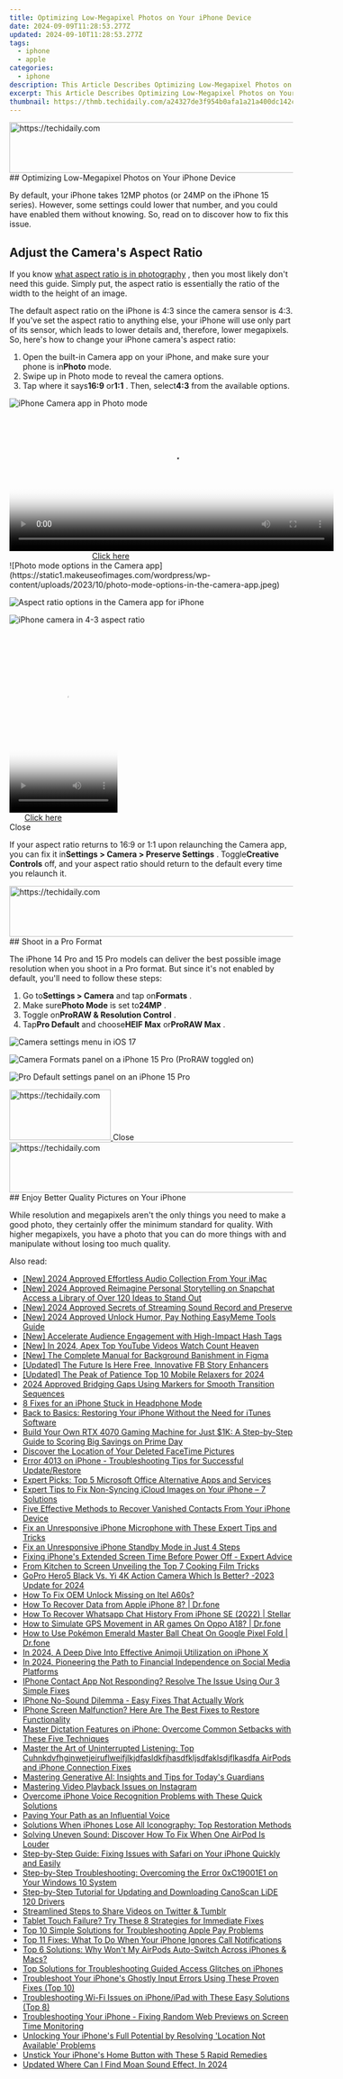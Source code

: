```yaml
---
title: Optimizing Low-Megapixel Photos on Your iPhone Device
date: 2024-09-09T11:28:53.277Z
updated: 2024-09-10T11:28:53.277Z
tags:
  - iphone
  - apple
categories:
  - iphone
description: This Article Describes Optimizing Low-Megapixel Photos on Your iPhone Device
excerpt: This Article Describes Optimizing Low-Megapixel Photos on Your iPhone Device
thumbnail: https://thmb.techidaily.com/a24327de3f954b0afa1a21a400dc142c840e7eb4a1e199fa6e8f6bfec8524954.jpg
---
```


<!-- affiliate ads begin -->
<a href="https://ephamedtechinc.pxf.io/c/5597632/2120867/26400?prodsku=mars" target="_top" id="2120867">
  <img src="//a.impactradius-go.com/display-ad/26400-2120867" border="0" alt="https://techidaily.com" width="728" height="90"/>
</a>
<img height="0" width="0" src="https://ephamedtechinc.pxf.io/i/5597632/2120867/26400?prodsku=mars" style="position:absolute;visibility:hidden;" border="0" />
<!-- affiliate ads end -->
## Optimizing Low-Megapixel Photos on Your iPhone Device

 By default, your iPhone takes 12MP photos (or 24MP on the iPhone 15 series). However, some settings could lower that number, and you could have enabled them without knowing. So, read on to discover how to fix this issue.

## Adjust the Camera's Aspect Ratio

 If you know [what aspect ratio is in photography](https://www.makeuseof.com/aspect-ratios-in-photography-guide/) , then you most likely don't need this guide. Simply put, the aspect ratio is essentially the ratio of the width to the height of an image.

 The default aspect ratio on the iPhone is 4:3 since the camera sensor is 4:3\. If you've set the aspect ratio to anything else, your iPhone will use only part of its sensor, which leads to lower details and, therefore, lower megapixels. So, here's how to change your iPhone camera's aspect ratio:

1. Open the built-in Camera app on your iPhone, and make sure your phone is in**Photo** mode.
2. Swipe up in Photo mode to reveal the camera options.
3. Tap where it says**16:9** or**1:1** . Then, select**4:3** from the available options.

![iPhone Camera app in Photo mode](https://static1.makeuseofimages.com/wordpress/wp-content/uploads/2023/10/iphone-camera-app-in-photo-mode.jpeg)

<!-- affiliate ads begin -->
<span id="1993652">
					<video width="576" height="240" style="cursor:pointer"
           poster="//a.impactradius-go.com/display-clicktoplayimage/1993652.png"
           onclick="if(!this.playClicked){this.play();this.setAttribute('controls',true);this.playClicked=true;}">
	   <source src="//a.impactradius-go.com/display-ad/22993-1993652">
	   <img src="//a.impactradius-go.com/display-clicktoplayimage/1993652.png" style="border: none; height: 100%; width: 100%; object-fit: contain">
	</video>
	<div style="width:360px;text-align:center"><a href="javascript:window.open(decodeURIComponent('https%3A%2F%2Fhomestyler.sjv.io%2Fc%2F5597632%2F1993652%2F22993'), '_blank');void(0);">Click here</a></div>
</span>
<img height="0" width="0" src="https://imp.pxf.io/i/5597632/1993652/22993" style="position:absolute;visibility:hidden;" border="0" />
<!-- affiliate ads end -->
![Photo mode options in the Camera app](https://static1.makeuseofimages.com/wordpress/wp-content/uploads/2023/10/photo-mode-options-in-the-camera-app.jpeg)

![Aspect ratio options in the Camera app for iPhone](https://static1.makeuseofimages.com/wordpress/wp-content/uploads/2023/10/aspect-ratio-options-in-the-camera-app-for-iphone.jpeg)

![iPhone camera in 4-3 aspect ratio](https://static1.makeuseofimages.com/wordpress/wp-content/uploads/2023/10/3-aspect-ratio.jpeg)

<!-- affiliate ads begin -->
<span id="1630055">
					<video width="192" height="320" style="cursor:pointer"
           poster="//a.impactradius-go.com/display-clicktoplayimage/1630055.png"
           onclick="if(!this.playClicked){this.play();this.setAttribute('controls',true);this.playClicked=true;}">
	   <source src="//a.impactradius-go.com/display-ad/18460-1630055">
	   <img src="//a.impactradius-go.com/display-clicktoplayimage/1630055.png" style="border: none; height: 100%; width: 100%; object-fit: contain">
	</video>
	<div style="width:120px;text-align:center"><a href="javascript:window.open(decodeURIComponent('https%3A%2F%2Fcaperobbin.sjv.io%2Fc%2F5597632%2F1630055%2F18460'), '_blank');void(0);">Click here</a></div>
</span>
<img height="0" width="0" src="https://imp.pxf.io/i/5597632/1630055/18460" style="position:absolute;visibility:hidden;" border="0" />
<!-- affiliate ads end -->
Close

 If your aspect ratio returns to 16:9 or 1:1 upon relaunching the Camera app, you can fix it in**Settings > Camera > Preserve Settings** . Toggle**Creative Controls** off, and your aspect ratio should return to the default every time you relaunch it.

<!-- affiliate ads begin -->
<a href="https://aidotcom.pxf.io/c/5597632/2134503/19576" target="_top" id="2134503">
  <img src="//a.impactradius-go.com/display-ad/19576-2134503" border="0" alt="https://techidaily.com" width="728" height="90"/>
</a>
<img height="0" width="0" src="https://aidotcom.pxf.io/i/5597632/2134503/19576" style="position:absolute;visibility:hidden;" border="0" />
<!-- affiliate ads end -->
## Shoot in a Pro Format

 The iPhone 14 Pro and 15 Pro models can deliver the best possible image resolution when you shoot in a Pro format. But since it's not enabled by default, you'll need to follow these steps:

1. Go to**Settings > Camera** and tap on**Formats** .
2. Make sure**Photo Mode** is set to**24MP** .
3. Toggle on**ProRAW & Resolution Control** .
4. Tap**Pro Default** and choose**HEIF Max** or**ProRAW Max** .

![Camera settings menu in iOS 17](https://static1.makeuseofimages.com/wordpress/wp-content/uploads/2023/10/camera-settings-menu-in-ios-17.jpg)

![Camera Formats panel on a iPhone 15 Pro (ProRAW toggled on)](https://static1.makeuseofimages.com/wordpress/wp-content/uploads/2023/10/camera-formats-panel-on-a-iphone-15-pro-proraw-toggled-on.jpeg)

![Pro Default settings panel on an iPhone 15 Pro](https://static1.makeuseofimages.com/wordpress/wp-content/uploads/2023/10/pro-default-settings-panel-on-an-iphone-15-pro.jpeg)

<!-- affiliate ads begin -->
<a href="https://aligracehair.sjv.io/c/5597632/2135411/19272" target="_top" id="2135411">
  <img src="//a.impactradius-go.com/display-ad/19272-2135411" border="0" alt="https://techidaily.com" width="180" height="90"/>
</a>
<img height="0" width="0" src="https://aligracehair.sjv.io/i/5597632/2135411/19272" style="position:absolute;visibility:hidden;" border="0" />
<!-- affiliate ads end -->
Close

<!-- affiliate ads begin -->
<a href="https://unicoeye.pxf.io/c/5597632/2134497/18498" target="_top" id="2134497">
  <img src="//a.impactradius-go.com/display-ad/18498-2134497" border="0" alt="https://techidaily.com" width="728" height="90"/>
</a>
<img height="0" width="0" src="https://unicoeye.pxf.io/i/5597632/2134497/18498" style="position:absolute;visibility:hidden;" border="0" />
<!-- affiliate ads end -->
## Enjoy Better Quality Pictures on Your iPhone

 While resolution and megapixels aren't the only things you need to make a good photo, they certainly offer the minimum standard for quality. With higher megapixels, you have a photo that you can do more things with and manipulate without losing too much quality.

<ins class="adsbygoogle"
     style="display:block"
     data-ad-format="autorelaxed"
     data-ad-client="ca-pub-7571918770474297"
     data-ad-slot="1223367746"></ins>



<ins class="adsbygoogle"
     style="display:block"
     data-ad-client="ca-pub-7571918770474297"
     data-ad-slot="8358498916"
     data-ad-format="auto"
     data-full-width-responsive="true"></ins>



<span class="atpl-alsoreadstyle">Also read:</span>
<div><ul>
<li><a href="https://digital-screen-recording.techidaily.com/new-2024-approved-effortless-audio-collection-from-your-imac/"><u>[New] 2024 Approved Effortless Audio Collection From Your iMac</u></a></li>
<li><a href="https://snapchat-videos.techidaily.com/new-2024-approved-reimagine-personal-storytelling-on-snapchat-access-a-library-of-over-120-ideas-to-stand-out/"><u>[New] 2024 Approved Reimagine Personal Storytelling on Snapchat Access a Library of Over 120 Ideas to Stand Out</u></a></li>
<li><a href="https://digital-screen-recording.techidaily.com/new-2024-approved-secrets-of-streaming-sound-record-and-preserve/"><u>[New] 2024 Approved Secrets of Streaming Sound Record and Preserve</u></a></li>
<li><a href="https://fox-access.techidaily.com/new-2024-approved-unlock-humor-pay-nothing-easymeme-tools-guide/"><u>[New] 2024 Approved Unlock Humor, Pay Nothing EasyMeme Tools Guide</u></a></li>
<li><a href="https://youtube-videos.techidaily.com/new-accelerate-audience-engagement-with-high-impact-hash-tags/"><u>[New] Accelerate Audience Engagement with High-Impact Hash Tags</u></a></li>
<li><a href="https://facebook-video-footage.techidaily.com/new-in-2024-apex-top-youtube-videos-watch-count-heaven/"><u>[New] In 2024, Apex Top YouTube Videos Watch Count Heaven</u></a></li>
<li><a href="https://article-knowledge.techidaily.com/new-the-complete-manual-for-background-banishment-in-figma/"><u>[New] The Complete Manual for Background Banishment in Figma</u></a></li>
<li><a href="https://facebook-videos.techidaily.com/updated-the-future-is-here-free-innovative-fb-story-enhancers/"><u>[Updated] The Future Is Here Free, Innovative FB Story Enhancers</u></a></li>
<li><a href="https://screen-capture.techidaily.com/updated-the-peak-of-patience-top-10-mobile-relaxers-for-2024/"><u>[Updated] The Peak of Patience Top 10 Mobile Relaxers for 2024</u></a></li>
<li><a href="https://screen-sharing-recording.techidaily.com/2024-approved-bridging-gaps-using-markers-for-smooth-transition-sequences/"><u>2024 Approved Bridging Gaps Using Markers for Smooth Transition Sequences</u></a></li>
<li><a href="https://fox-that.techidaily.com/8-fixes-for-an-iphone-stuck-in-headphone-mode/"><u>8 Fixes for an iPhone Stuck in Headphone Mode</u></a></li>
<li><a href="https://fox-that.techidaily.com/back-to-basics-restoring-your-iphone-without-the-need-for-itunes-software/"><u>Back to Basics: Restoring Your iPhone Without the Need for iTunes Software</u></a></li>
<li><a href="https://android-pokemon-go.techidaily.com/build-your-own-rtx-4070-gaming-machine-for-just-1k-a-step-by-step-guide-to-scoring-big-savings-on-prime-day/"><u>Build Your Own RTX 4070 Gaming Machine for Just $1K: A Step-by-Step Guide to Scoring Big Savings on Prime Day</u></a></li>
<li><a href="https://fox-that.techidaily.com/discover-the-location-of-your-deleted-facetime-pictures/"><u>Discover the Location of Your Deleted FaceTime Pictures</u></a></li>
<li><a href="https://fox-that.techidaily.com/error-4013-on-iphone-troubleshooting-tips-for-successful-updaterestore/"><u>Error 4013 on iPhone - Troubleshooting Tips for Successful Update/Restore</u></a></li>
<li><a href="https://buynow-info.techidaily.com/expert-picks-top-5-microsoft-office-alternative-apps-and-services/"><u>Expert Picks: Top 5 Microsoft Office Alternative Apps and Services</u></a></li>
<li><a href="https://fox-that.techidaily.com/expert-tips-to-fix-non-syncing-icloud-images-on-your-iphone-7-solutions/"><u>Expert Tips to Fix Non-Syncing iCloud Images on Your iPhone – 7 Solutions</u></a></li>
<li><a href="https://fox-that.techidaily.com/five-effective-methods-to-recover-vanished-contacts-from-your-iphone-device/"><u>Five Effective Methods to Recover Vanished Contacts From Your iPhone Device</u></a></li>
<li><a href="https://fox-that.techidaily.com/fix-an-unresponsive-iphone-microphone-with-these-expert-tips-and-tricks/"><u>Fix an Unresponsive iPhone Microphone with These Expert Tips and Tricks</u></a></li>
<li><a href="https://fox-that.techidaily.com/fix-an-unresponsive-iphone-standby-mode-in-just-4-steps/"><u>Fix an Unresponsive iPhone Standby Mode in Just 4 Steps</u></a></li>
<li><a href="https://fox-that.techidaily.com/fixing-iphones-extended-screen-time-before-power-off-expert-advice/"><u>Fixing iPhone's Extended Screen Time Before Power Off - Expert Advice</u></a></li>
<li><a href="https://vp-tips.techidaily.com/from-kitchen-to-screen-unveiling-the-top-7-cooking-film-tricks/"><u>From Kitchen to Screen Unveiling the Top 7 Cooking Film Tricks</u></a></li>
<li><a href="https://some-techniques.techidaily.com/gopro-hero5-black-vs-yi-4k-action-camera-which-is-better-2023-update-for-2024/"><u>GoPro Hero5 Black Vs. Yi 4K Action Camera Which Is Better? -2023 Update for 2024</u></a></li>
<li><a href="https://unlock-android.techidaily.com/how-to-fix-oem-unlock-missing-on-itel-a60s-by-drfone-android/"><u>How To Fix OEM Unlock Missing on Itel A60s?</u></a></li>
<li><a href="https://techidaily.com/how-to-recover-data-from-apple-iphone-8-drfone-by-drfone-ios-data-recovery-ios-data-recovery/"><u>How To Recover Data from Apple iPhone 8? | Dr.fone</u></a></li>
<li><a href="https://blog-min.techidaily.com/how-to-recover-whatsapp-chat-history-from-iphone-se-2022-stellar-by-stellar-data-recovery-ios-iphone-data-recovery/"><u>How To Recover Whatsapp Chat History From iPhone SE (2022) | Stellar</u></a></li>
<li><a href="https://fake-location.techidaily.com/how-to-simulate-gps-movement-in-ar-games-on-oppo-a18-drfone-by-drfone-virtual-android/"><u>How to Simulate GPS Movement in AR games On Oppo A18? | Dr.fone</u></a></li>
<li><a href="https://pokemon-go-android.techidaily.com/how-to-use-pokemon-emerald-master-ball-cheat-on-google-pixel-fold-drfone-by-drfone-virtual-android/"><u>How to Use Pokémon Emerald Master Ball Cheat On Google Pixel Fold | Dr.fone</u></a></li>
<li><a href="https://extra-resources.techidaily.com/in-2024-a-deep-dive-into-effective-animoji-utilization-on-iphone-x/"><u>In 2024, A Deep Dive Into Effective Animoji Utilization on iPhone X</u></a></li>
<li><a href="https://tiktok-video-recordings.techidaily.com/in-2024-pioneering-the-path-to-financial-independence-on-social-media-platforms/"><u>In 2024, Pioneering the Path to Financial Independence on Social Media Platforms</u></a></li>
<li><a href="https://fox-that.techidaily.com/iphone-contact-app-not-responding-resolve-the-issue-using-our-3-simple-fixes/"><u>IPhone Contact App Not Responding? Resolve The Issue Using Our 3 Simple Fixes</u></a></li>
<li><a href="https://fox-that.techidaily.com/iphone-no-sound-dilemma-easy-fixes-that-actually-work/"><u>IPhone No-Sound Dilemma - Easy Fixes That Actually Work</u></a></li>
<li><a href="https://fox-that.techidaily.com/iphone-screen-malfunction-here-are-the-best-fixes-to-restore-functionality/"><u>IPhone Screen Malfunction? Here Are The Best Fixes to Restore Functionality</u></a></li>
<li><a href="https://fox-that.techidaily.com/master-dictation-features-on-iphone-overcome-common-setbacks-with-these-five-techniques/"><u>Master Dictation Features on iPhone: Overcome Common Setbacks with These Five Techniques</u></a></li>
<li><a href="https://fox-that.techidaily.com/master-the-art-of-uninterrupted-listening-top-cuhnkdvfhgjnwetjeiruflweifjlkjdfasldkfjhasdfkljsdfaklsdjflkasdfa-airpods-and-iphone-connection-fixes/"><u>Master the Art of Uninterrupted Listening: Top Cuhnkdvfhgjnwetjeiruflweifjlkjdfasldkfjhasdfkljsdfaklsdjflkasdfa AirPods and iPhone Connection Fixes</u></a></li>
<li><a href="https://tech-haven.techidaily.com/mastering-generative-ai-insights-and-tips-for-todays-guardians/"><u>Mastering Generative AI: Insights and Tips for Today's Guardians</u></a></li>
<li><a href="https://facebook-video-recording.techidaily.com/mastering-video-playback-issues-on-instagram/"><u>Mastering Video Playback Issues on Instagram</u></a></li>
<li><a href="https://fox-that.techidaily.com/overcome-iphone-voice-recognition-problems-with-these-quick-solutions/"><u>Overcome iPhone Voice Recognition Problems with These Quick Solutions</u></a></li>
<li><a href="https://facebook.techidaily.com/paving-your-path-as-an-influential-voice/"><u>Paving Your Path as an Influential Voice</u></a></li>
<li><a href="https://fox-that.techidaily.com/solutions-when-iphones-lose-all-iconography-top-restoration-methods/"><u>Solutions When iPhones Lose All Iconography: Top Restoration Methods</u></a></li>
<li><a href="https://fox-that.techidaily.com/solving-uneven-sound-discover-how-to-fix-when-one-airpod-is-louder/"><u>Solving Uneven Sound: Discover How To Fix When One AirPod Is Louder</u></a></li>
<li><a href="https://fox-that.techidaily.com/step-by-step-guide-fixing-issues-with-safari-on-your-iphone-quickly-and-easily/"><u>Step-by-Step Guide: Fixing Issues with Safari on Your iPhone Quickly and Easily</u></a></li>
<li><a href="https://fox-that.techidaily.com/step-by-step-troubleshooting-overcoming-the-error-0xc19001e1-on-your-windows-10-system/"><u>Step-by-Step Troubleshooting: Overcoming the Error 0xC19001E1 on Your Windows 10 System</u></a></li>
<li><a href="https://hardware-updates.techidaily.com/step-by-step-tutorial-for-updating-and-downloading-canoscan-lide-120-drivers/"><u>Step-by-Step Tutorial for Updating and Downloading CanoScan LiDE 120 Drivers</u></a></li>
<li><a href="https://twitter-clips.techidaily.com/streamlined-steps-to-share-videos-on-twitter-and-tumblr/"><u>Streamlined Steps to Share Videos on Twitter & Tumblr</u></a></li>
<li><a href="https://fox-that.techidaily.com/tablet-touch-failure-try-these-8-strategies-for-immediate-fixes/"><u>Tablet Touch Failure? Try These 8 Strategies for Immediate Fixes</u></a></li>
<li><a href="https://fox-that.techidaily.com/top-10-simple-solutions-for-troubleshooting-apple-pay-problems/"><u>Top 10 Simple Solutions for Troubleshooting Apple Pay Problems</u></a></li>
<li><a href="https://fox-that.techidaily.com/top-11-fixes-what-to-do-when-your-iphone-ignores-call-notifications/"><u>Top 11 Fixes: What To Do When Your iPhone Ignores Call Notifications</u></a></li>
<li><a href="https://fox-that.techidaily.com/top-6-solutions-why-wont-my-airpods-auto-switch-across-iphones-and-macs/"><u>Top 6 Solutions: Why Won't My AirPods Auto-Switch Across iPhones & Macs?</u></a></li>
<li><a href="https://fox-that.techidaily.com/top-solutions-for-troubleshooting-guided-access-glitches-on-iphones/"><u>Top Solutions for Troubleshooting Guided Access Glitches on iPhones</u></a></li>
<li><a href="https://fox-that.techidaily.com/troubleshoot-your-iphones-ghostly-input-errors-using-these-proven-fixes-top-10/"><u>Troubleshoot Your iPhone's Ghostly Input Errors Using These Proven Fixes (Top 10)</u></a></li>
<li><a href="https://fox-that.techidaily.com/troubleshooting-wi-fi-issues-on-iphoneipad-with-these-easy-solutions-top-8/"><u>Troubleshooting Wi-Fi Issues on iPhone/iPad with These Easy Solutions (Top 8)</u></a></li>
<li><a href="https://fox-that.techidaily.com/troubleshooting-your-iphone-fixing-random-web-previews-on-screen-time-monitoring/"><u>Troubleshooting Your iPhone - Fixing Random Web Previews on Screen Time Monitoring</u></a></li>
<li><a href="https://fox-that.techidaily.com/unlocking-your-iphones-full-potential-by-resolving-location-not-available-problems/"><u>Unlocking Your iPhone's Full Potential by Resolving 'Location Not Available' Problems</u></a></li>
<li><a href="https://fox-that.techidaily.com/unstick-your-iphones-home-button-with-these-5-rapid-remedies/"><u>Unstick Your iPhone's Home Button with These 5 Rapid Remedies</u></a></li>
<li><a href="https://sound-tweaking.techidaily.com/updated-where-can-i-find-moan-sound-effect-in-2024/"><u>Updated Where Can I Find Moan Sound Effect, In 2024</u></a></li>
</ul></div>
